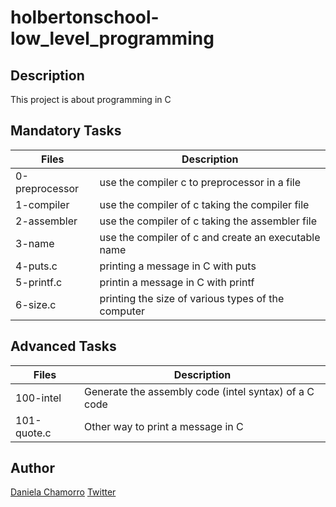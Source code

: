 # holbertonschool-low_level_programming

## Description
This project is about programming in C

## Mandatory Tasks

| Files | Description |
| ----- | ----------- |
| 0-preprocessor | use the compiler c to preprocessor in a file |
| 1-compiler | use the compiler of c taking the compiler file |
| 2-assembler | use the compiler of c taking the assembler file |
| 3-name | use the compiler of c and create an executable name |
| 4-puts.c | printing a message in C with puts|
| 5-printf.c | printin a message in C with printf|
| 6-size.c | printing the size of various types of the computer |

## Advanced Tasks

| Files | Description |
| ----- | ----------- |
| 100-intel | Generate the assembly code (intel syntax) of a C code |
| 101-quote.c | Other way to print a message in C |

## Author

[Daniela Chamorro](https://www.linkedin.com/in/daniela-alexandra-chamorro-guerrero-666805a1/)
[Twitter](https://twitter.com/dalexach)